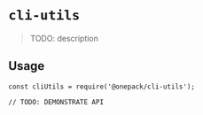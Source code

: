 # `cli-utils`

> TODO: description

## Usage

```
const cliUtils = require('@onepack/cli-utils');

// TODO: DEMONSTRATE API
```
